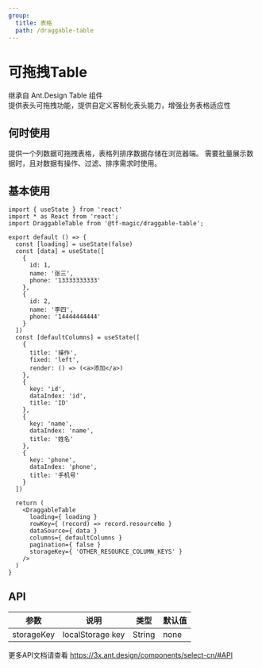 ```yaml
---
group:
  title: 表格
  path: /draggable-table
---
```


# 可拖拽Table

继承自 Ant.Design Table 组件  
提供表头可拖拽功能，提供自定义客制化表头能力，增强业务表格适应性

## 何时使用

提供一个列数据可拖拽表格，表格列排序数据存储在浏览器端。 需要批量展示数据时，且对数据有操作、过滤、排序需求时使用。

## 基本使用

```tsx
import { useState } from 'react'
import * as React from 'react';
import DraggableTable from '@tf-magic/draggable-table';

export default () => {
  const [loading] = useState(false)
  const [data] = useState([
    {
      id: 1,
      name: '张三',
      phone: '13333333333'
    },
    {
      id: 2,
      name: '李四',
      phone: '14444444444'
    }
  ])
  const [defaultColumns] = useState([
    {
      title: '操作',
      fixed: 'left',
      render: () => (<a>添加</a>)
    },
    {
      key: 'id',
      dataIndex: 'id',
      title: 'ID'
    },
    {
      key: 'name',
      dataIndex: 'name',
      title: '姓名'
    },
    {
      key: 'phone',
      dataIndex: 'phone',
      title: '手机号'
    }
  ])
  
  return (
    <DraggableTable
      loading={ loading }
      rowKey={ (record) => record.resourceNo }
      dataSource={ data }
      columns={ defaultColumns }
      pagination={ false }
      storageKey={ 'OTHER_RESOURCE_COLUMN_KEYS' }
    />
  )
}
```

## API

|  参数   | 说明  | 类型 | 默认值 |
|  ----  | ----  | ----  | ---- |
| storageKey  | localStorage key | String | none |

更多API文档请查看 https://3x.ant.design/components/select-cn/#API
